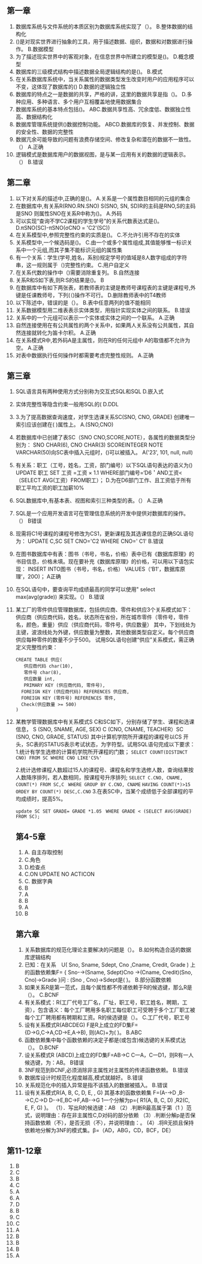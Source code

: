 ## 第一章

1. 数据库系统与文件系统的本质区别为数据库系统实现了（）。
    B.整体数据的结构化
2. ()是对现实世界进行抽象的工具，用于描述数据、组织，数据和对数据进行操作。
    B.数据模型
3. 为了描述现实世界中的客观对象，在信息世界中所建立的模型是()。
    D.概念模型
4. 数据库的三级模式结构中描述数据全局逻辑结构的是()。
    B.模式
5. 在关系数据库系统中，当关系属性的数据类型发生改变时用户的应用程序可以不变，这体现了数据库的()
    D.数据的逻辑独立性
6. 数据库的特点之一是数据的共享，严格的讲，这里的数据共享是指（)。
    D.多种应用、多种语言、多个用户互相覆盖地使用数据集合
7. 数据库系统的基本特点包括()。
    ABC.数据共享性高、冗余度低、数据独立性高、数据结构化
8. 数据库管理系统提供()数据控制功能。
    ABCD.数据库的恢复、并发控制、数据的安全性、数据的完整性
9. 数据亢余可能导致的问题有浪费存储空间、修改复杂和潜在的数据不一致性。（）
    A.正确
10. 逻辑模式是数据库用户的数据视图，是与某一应用有关的数据的逻辑表示。（）
    B.错误

## 第二章

1. 以下对关系的描述中,正确的是()。
    A.关系是一个属性数目相同的元组的集合
2. 在数据库中,有关系R(RNO.RN.SNO) S(SNO, SN, SD)R的主码是RNO,S的主码是SNO 则属性SNO在关系R中称为()。
    A.外码
3. 可以实现“查询不学C2课程的学生学号”的关系代数表达式是()。
    D.πSNO(SC)-πSNO(σCNO = 'C2'(SC))
4. 在关系模型中,参照完整性约束的实质是()。
    C.不允许引用不存在的实体
5. 关系模型中,一个候选码是()。
    C.由一个或多个属性组成,其值能够惟一标识关系中一个元组,而其子集不能标识元组的属性集
6. 有一个关系：学生(学号,姓名，系别)规定学号的值域是8人数字组成的字符串，这一规则属于（)完整性约束。
    C.用户自定义
7. 在关系代数的操作中（)需要消除重复列。
    B.自然连接
8. 关系R和S如下表,则R:S的结果是()。
    B
9. 在数据库中有如下两张表，若教师表的主键是教师号课程表的主键是课程号,外键是任课教师号，下列(（)操作不可行。
    D.删除教师表中的T4教师
10. 以下陈述中，错误的是（）。
    B.表中任意两列的值不能相同
11. 关系数据模型用二维表表示实体类型，用指针实现实体之间的联系。
    B.错误
12. 关系中的一个元组可以表示一个实体或实体之间的一个联系。
    A.正确
13. 自然连接使用在有公共属性的两个关系中，如果两人关系没有公共属性，其自然连接就转化为笛卡尔积。
    A.正确
14. 在关系模式R中,若外码A是主属性，则在R的任何元组中 A的取值都不允许为空。
    A.正确
15. 对表中数据执行任何操作时都需要考虑完整性规则。
    A.正确

## 第三章

1. SQL语言具有两种使用方式分别称为交互式SQL和SQL
    D.嵌入式

2. 实体完整性等隐含约束一般用SQL的(
    D.DDL

3. 3.为了提高数据查询速度，对学生选课关系SC(SNO, CNO, GRADE) 创建唯一索引应该创建在( )属性上。
    A.(SNO,CNO)

4. 若数据库中已创建了表SC（SNO CNO,SCORE,NOTE），各属性的数据类型分别为：
    SNO CHAR(6), CNO CHAR(3) SCOREINTEGER NOTE VARCHAR(50)向SC表中插入元组时，()可以被插入。
    A('23', 101, null, null)

5. 有关系：职工（工号，姓名，工资，部门编号）以下SQL语句表达的语义为()
    UPDATE 职工 SET 工资 =工资 × 1.1 WHERE部门编号=‘D6＇AND工资<（SELECT AVG(工资）FROM职工）；
    D.为在D6部门工作、且工资低于所有职工平均工资的职工加薪10%

6. SQL数据库中,有基本表、视图和索引三种类型的表。（）
    A.正确

7. SQL是一个应用开发语言可在管理信息系统的开发中提供对数据库的操作。（）
    B错误

8. 现需将C1号课程的课程号修改为CS1，更新课程及其选课信息的正确SQL语句为：
    UPDATE C,SC SET CNO='C2 WHERE CNO=' C1'
    B.错误

9. 在图书数据库中有表：图书（书号，书名，价格）表中已有《数据库原理》的书目信息，价格未填。现在要补充《数据库原理》的价格，可以用以下语包实现：
    INSERT INTO图书（书号，书名，价格） VALUES（‘B1'，数据库原理’，20O)；
    A正确 

10. 在SQL语句中，要查询平均成绩最高的同学可以使用" select max(avg(grade)) 来实现。（）
    B.错误

11. 某工厂的零件供应管理数据库，包括供应商、零件和供应3个关系模式如下：供应商（供应商代码，姓名，状态所在省份，所在城市零件（零件号，零件名，颜色，重量）供应（供应商代码，零件号，供应数量）
     其中，下划线处为主键，波浪线处为外键，供应数量为整数，其他数据类型自定义。每个供应商供应每种零件的数量不少于500。
     试用SQL语句创建“供应”关系模式，需正确定义完整性约束：

     ```
     CREATE TABLE 供应(
     	供应商代码 char(10),
     	零件号 char(8),
     	供应数量 int,
     	PRIMARY KEY (供应商代码, 零件号),
       FOREIGN KEY (供应商代码) REFERENCES 供应商,
       FOREIGN KEY (零件号) REFERENCES 零件,
       Check(供应数量 >= 500)
     )
     ```

     

12. 某教学管理数据库中有关系模式S C和SC如下，分别存储了学生、课程和选课信息，
     S (SNO, SNAME, AGE, SEX) C (CNO, CNAME, TEACHER）SC (SNO, CNO, GRADE, STATUS) 其中计算机学院所开课程的课程号以CS 开头，SC表的STATUS表示考试状态，为字符型。试用SQL语句完成以下要求：
     1.统计有学生选修的计算机学院所开课程的门数；
     `SELECT COUNT(DISTINCT CNO) FROM SC WHERE CNO LIKE'CS%'`

     2.统计选修课程人数超过15人的课程号、课程名和学生选修人数，查询结果按人数降序排列，若人数相同，按课程号升序排列;
     `SELECT C.CNO, CNAME, COUNT(*) FROM SC,C `
     `WHERE GROUP BY C.CNO, CNAME`
     `HAVING COUNT(*)>15 `
     `ORDEY BY COUNT(*) DESC,C.CNO`
     3.在表SC中，当某个成绩低于全部课程的平均成绩时，提高5%。

     `update SC
     SET GRADE= GRADE *1.05 `
     `WHERE GRADE < (SELECT AVG(GRADE) FROM SC);`

     ## 第4-5章

     1. A. 自主存取控制
     2. C.角色
     3. D.检查点
     4. C.ON UPDATE NO ACTICON
     5. C. 数据字典
     6. B
     7. A
     8. B
     9. A
     10. B

     

     ## 第六章

     1. 关系数据库的规范化理论主要解决的问题是（）。
         B.如何构造合适的数据库逻辑结构
     2. 已知：在关系　U( Sno, Sname, Sdept, Cno ,Cname, Credit, Grade ) 上的函数依赖集F= { Sno-→(Sname, Sdept)Cno →(Cname, Credit)(Sno, Cno)→Grade }问 : (Sno , Cno)→Sdept是( )。
         B.部分函数依赖
     3. 如果关系R是第一范式，且每个属性都不传递依赖于R的候选键，那么R是（）。
         C.BCNF
     4. 有关系模式：R(工厂代号工厂名，厂址，职工号，职工姓名，聘期，工资），包含语义：每个工厂聘用多名职工每位职工可受聘于多个工厂职工被每个工厂聘用都有聘期和工资。R的侯选键是（）。
         C.工厂代号，职工号
     5. 设有关系模式R(ABCDEG) F是R上成立的FD集F={D→G,C→A,CD→E,A→B), 则(AC)+为( )。
         B.ABC 
     6. 函数依赖集中每个函数依赖的决定子都是(或包含)候选键的关系模式达（）。
         D.BCNF
     7. 设关系模式R (ABCD)上成立的FD集F=AB→C C一A，C一D1，则R有一人候选键，为：AB。
         B错误
     8. 3NF规范到BCNF,必须消除非主属性对主属性的传递函数依赖。
         B.错误
     9. 数据库设计时规范化程度越高,模式就越好。
         B.错误
     10. 关系规范化中的插入异常是指不该插入的数据被插入。
         B.错误
     11. 设有关系模式R(A, B, C, D, E, , G) 其基本的函数依赖集
         F=(A-→D ,B-→C,C→D D-→E,BC→F,AB-→G 
         1一个分解为p={ R1(A, B, C, D) ,R2(C, E, F, G) }。
         （1）．写出R的候选键：AB
         （2）.判断R最高属于第（1 ）范式，说明理由：存在非主属性C,D对码的部分依赖
         （3）.判断分解p是否保持函数依赖（不），是否无损（不），并说明理由：。
            (4）.将R无损且保持依赖地分解为3NF的模式集。β=（AD，ABG，CD，BCF，DE）



## 第11-12章

1. B
2. C
3. B
4. C
5. A
6. A
7. D
8. B
9. C
10. C
11. A
12. B
13. B
14. B
15. A
